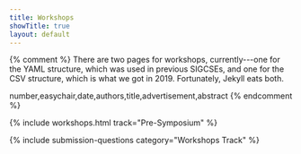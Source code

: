 ```yaml
---
title: Workshops
showTitle: true
layout: default
---
```


<!-- REMOVE WHEN DATA IS AVAILABLE -->

{% comment %}
There are two pages for workshops, currently---one for the YAML structure, 
which was used in previous SIGCSEs, and one for the CSV structure, which
is what we got in 2019. Fortunately, Jekyll eats both.

number,easychair,date,authors,title,advertisement,abstract
{% endcomment %}

{% include workshops.html track="Pre-Symposium" %}


{% include submission-questions category="Workshops Track" %}
